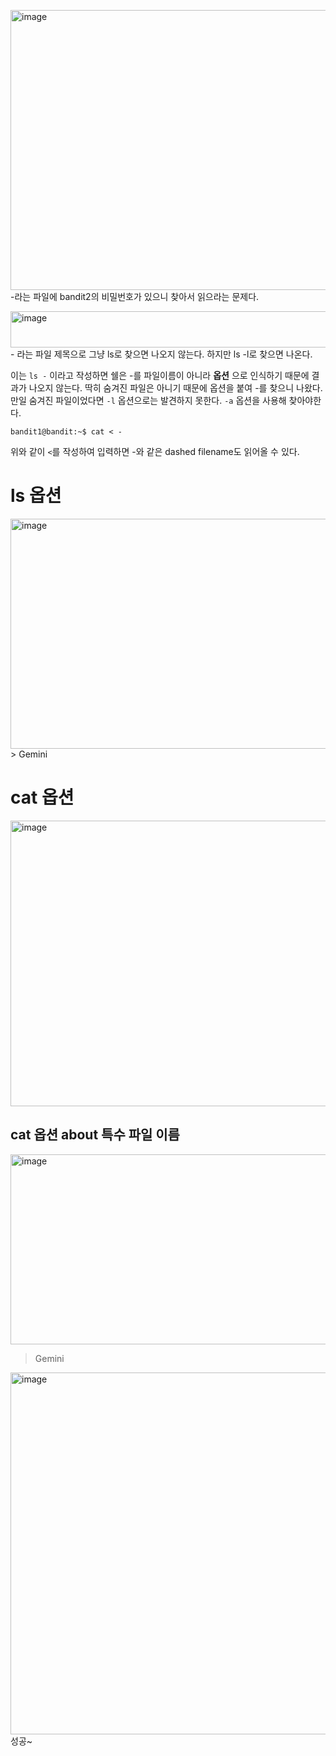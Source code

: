 [<img width="776" height="448" alt="image" src="https://github.com/user-attachments/assets/2829bb20-f244-43ab-8bd9-185846a356e7" />](https://overthewire.org/wargames/bandit/bandit2.html)
-라는 파일에 bandit2의 비밀번호가 있으니 찾아서 읽으라는 문제다.

<img width="608" height="58" alt="image" src="https://github.com/user-attachments/assets/a715911b-382b-43f5-9275-808de1c3f5ca" />
- 라는 파일 제목으로 그냥 ls로 찾으면 나오지 않는다. 하지만 ls -l로 찾으면 나온다.

이는 `ls -` 이라고 작성하면 쉘은 -를 파일이름이 아니라 **옵션** 으로 인식하기 때문에 결과가 나오지 않는다. 딱히 숨겨진 파일은 아니기 때문에 옵션을 붙여 -를 찾으니 나왔다. 만일 숨겨진 파일이었다면 `-l` 옵션으로는 발견하지 못한다. `-a` 옵션을 사용해 찾아야한다.

```bandit1@bandit:~$ cat < -```

위와 같이 `<`를 작성하여 입력하면 -와 같은 dashed filename도 읽어올 수 있다.

# ls 옵션
<img width="882" height="368" alt="image" src="https://github.com/user-attachments/assets/77ce1215-7cb6-430c-bae1-c92a596ff410" />
> Gemini

# cat 옵션
<img width="882" height="457" alt="image" src="https://github.com/user-attachments/assets/4260ba87-9348-4bbc-a6de-5ae1b60c775b" />

## cat 옵션 about 특수 파일 이름
<img width="877" height="304" alt="image" src="https://github.com/user-attachments/assets/06048b84-d1de-495f-ad6c-36a8a447aaf6" />

> Gemini

<img width="904" height="579" alt="image" src="https://github.com/user-attachments/assets/b304b617-1ac9-44cd-a53d-d71aac7aa2a3" />
성공~
